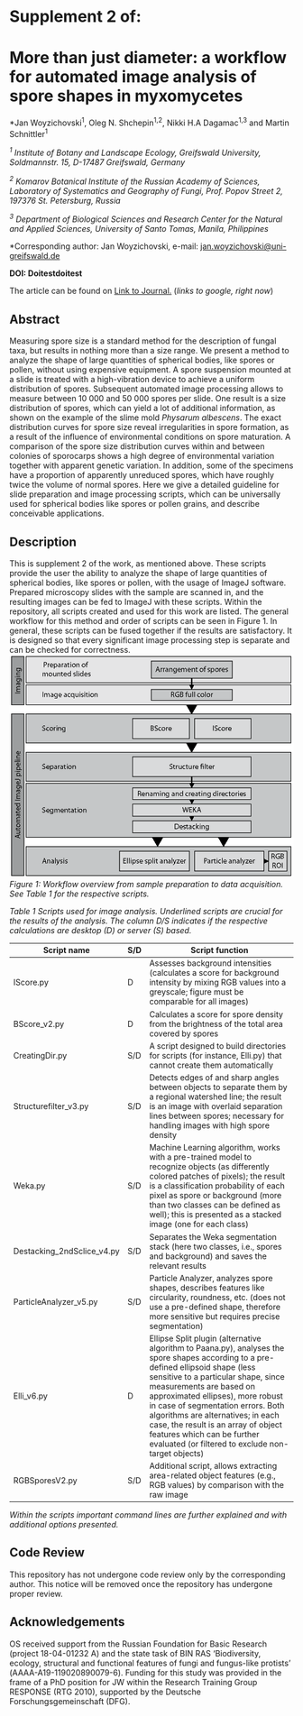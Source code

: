 # Supplement 2 of:
# More than just diameter: a workflow for automated image analysis of spore shapes in myxomycetes

*Jan Woyzichovski<sup>1</sup>, Oleg N. Shchepin<sup>1,2</sup>, Nikki H.A Dagamac<sup>1,3</sup> and Martin Schnittler<sup>1</sup>

*<sup>1</sup> Institute of Botany and Landscape Ecology, Greifswald University, Soldmannstr. 15, D-17487 Greifswald, Germany*

*<sup>2</sup> Komarov Botanical Institute of the Russian Academy of Sciences, Laboratory of Systematics and Geography of Fungi, 
Prof. Popov Street 2, 197376 St. Petersburg, Russia*

*<sup>3</sup> Department of Biological Sciences and Research Center for the Natural and Applied Sciences, University of Santo Tomas, Manila, Philippines*

*Corresponding author: Jan Woyzichovski, e-mail: jan.woyzichovski@uni-greifswald.de

**DOI: Doitestdoitest**

The article can be found on [Link to Journal.](http://google.com) (*links to google, right now*)

## Abstract
Measuring spore size is a standard method for the description of fungal taxa, but results in nothing more than a size range. We present a method to analyze the shape of large quantities of spherical bodies, like spores or pollen, without using expensive equipment. A spore suspension mounted at a slide is treated with a high-vibration device to achieve a uniform distribution of spores. Subsequent automated image processing allows to measure between 10 000 and 50 000 spores per slide. One result is a size distribution of spores, which can yield a lot of additional information, as shown on the example of the slime mold *Physarum albescens*. The exact distribution curves for spore size reveal irregularities in spore formation, as a result of the influence of environmental conditions on spore maturation. A comparison of the spore size distribution curves within and between colonies of sporocarps shows a high degree of environmental variation together with apparent genetic variation. In addition, some of the specimens have a proportion of apparently unreduced spores, which have roughly twice the volume of normal spores. Here we give a detailed guideline for slide preparation and image processing scripts, which can be universally used for spherical bodies like spores or pollen grains, and describe conceivable applications.

## Description
This is supplement 2 of the work, as mentioned above. 
These scripts provide the user the ability to analyze the shape of large quantities of spherical bodies, like spores or pollen, with the usage of ImageJ software. Prepared microscopy slides with the sample are scanned in, and the resulting images can be fed to ImageJ with these scripts. 
Within the repository, all scripts created and used for this work are listed. The general workflow for this method and order of scripts can be seen in Figure 1.
In general, these scripts can be fused together if the results are satisfactory. It is designed so that every significant image processing step is separate and can be checked for correctness. 
![Image of Workflow](https://github.com/JanWoyzi/Sporesize-Measurement/blob/main/ImgForReadme/workflow-02.png) 
*Figure 1: Workflow overview from sample preparation to data acquisition. See Table 1 for the respective scripts.*

*Table 1 Scripts used for image analysis. Underlined scripts are crucial for the results of the analysis. The column D/S indicates if the respective calculations are desktop (D) or server (S) based.*

Script name	 | S/D |	Script function
-------------|-|-----------------
IScore.py |	D |	Assesses background intensities (calculates a score for background intensity by mixing RGB values into a greyscale; figure must be comparable for all images)
BScore_v2.py |	D |	Calculates a score for spore density from the brightness of the total area covered by spores
CreatingDir.py | S/D	| A script designed to build directories for scripts (for instance, Elli.py) that cannot create them automatically
Structurefilter_v3.py |	S/D	| Detects edges of and sharp angles between objects to separate them by a regional watershed line; the result is an image with overlaid separation lines between spores; necessary for handling images with high spore density
Weka.py |	S/D |	Machine Learning algorithm, works with a pre-trained model to recognize objects (as differently colored patches of pixels); the result is a classification probability of each pixel as spore or background (more than two classes can be defined as well); this is presented as a stacked image (one for each class)
Destacking_2ndSclice_v4.py |	S/D  |	Separates the Weka segmentation stack (here two classes, i.e., spores and background) and saves the relevant results
ParticleAnalyzer_v5.py |	S/D |	Particle Analyzer, analyzes spore shapes, describes features like circularity, roundness, etc. (does not use a pre-defined shape, therefore more sensitive but requires precise segmentation)
Elli_v6.py |	D	| Ellipse Split plugin (alternative algorithm to Paana.py), analyses the spore shapes according to a pre-defined ellipsoid shape (less sensitive to a particular shape, since measurements are based on approximated ellipses), more robust in case of segmentation errors. Both algorithms are alternatives; in each case, the result is an array of object features which can be further evaluated (or filtered to exclude non-target objects)
RGBSporesV2.py |	S/D	| Additional script, allows extracting area-related object features (e.g., RGB values) by comparison with the raw image

*Within the scripts important command lines are further explained and with additional options presented.*


## Code Review
This repository has not undergone code review only by the corresponding author. This notice will be removed once the repository has undergone proper review.

## Acknowledgements
OS received support from the Russian Foundation for Basic Research (project 18-04-01232 А) and the state task of BIN RAS ‘Biodiversity, ecology, structural and functional features of fungi and fungus-like protists’ (АААА-А19-119020890079-6).
Funding for this study was provided in the frame of a PhD position for JW within the Research Training Group RESPONSE (RTG 2010), supported by the Deutsche Forschungsgemeinschaft (DFG).
